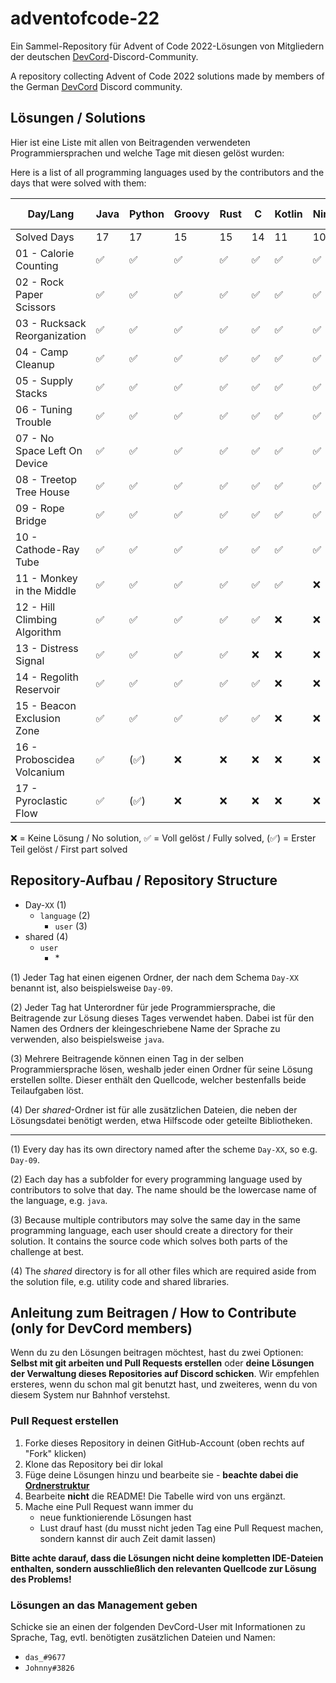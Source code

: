 # adventofcode-22

Ein Sammel-Repository für Advent of Code 2022-Lösungen von Mitgliedern der deutschen [DevCord](https://discord.gg/tNMq2K4)-Discord-Community.

A repository collecting Advent of Code 2022 solutions made by members of the German [DevCord](https://discord.gg/tNMq2K4) Discord community.

## Lösungen / Solutions

Hier ist eine Liste mit allen von Beitragenden verwendeten Programmiersprachen und welche Tage mit diesen gelöst wurden:

Here is a list of all programming languages used by the contributors and the days that were solved with them:

| Day/Lang                     | Java | Python | Groovy | Rust | C   | Kotlin | Nim | Ruby | Go  | BQN | Perl | Elixir | C++ | Clojure | TypeScript | Bash | Haskell | JavaScript | Scala | C#  | T-SQL |
|------------------------------|------|--------|--------|------|-----|--------|-----|------|-----|-----|------|--------|-----|---------|------------|------|---------|------------|-------|-----|-------|
| Solved Days                  | 17   | 17     | 15     | 15   | 14  | 11     | 10  | 9    | 9   | 8   | 8    | 6      | 6   | 5       | 5          | 5    | 4       | 3          | 3     | 2   | 1     |
| 01 - Calorie Counting        | ✅    | ✅      | ✅      | ✅    | ✅   | ✅     | ✅  | ✅   | ✅  | ✅  | ✅   | ✅     | ✅  | ✅      | ✅         | ✅   | ✅      | ✅         | ✅    | ✅  | ✅    |
| 02 - Rock Paper Scissors     | ✅    | ✅      | ✅      | ✅    | ✅   | ✅     | ✅  | ✅   | ✅  | ✅  | ✅   | ✅     | ✅  | ❌      | ✅         | ✅   | ✅      | ✅         | ✅    | ✅  | ❌    |
| 03 - Rucksack Reorganization | ✅    | ✅      | ✅      | ✅    | ✅   | ✅     | ✅  | ✅   | ✅  | ✅  | ✅   | ✅     | ✅  | ❌      | ✅         | ✅   | ✅      | ✅         | ✅    | ❌  | ❌    |
| 04 - Camp Cleanup            | ✅    | ✅      | ✅      | ✅    | ✅   | ✅     | ✅  | ✅   | ✅  | ✅  | ✅   | ✅     | ✅  | ✅      | ✅         | ✅   | ✅      | ❌         | ❌    | ❌  | ❌    |
| 05 - Supply Stacks           | ✅    | ✅      | ✅      | ✅    | ✅   | ✅     | ✅  | ✅   | ✅  | ❌  | ✅   | ✅     | ✅  | ✅      | ❌         | ✅   | ❌      | ❌         | ❌    | ❌  | ❌    |
| 06 - Tuning Trouble          | ✅    | ✅      | ✅      | ✅    | ✅   | ✅     | ✅  | ✅   | ✅  | ✅  | ✅   | ✅     | ✅  | ❌      | ✅         | ❌   | ❌      | ❌         | ❌    | ❌  | ❌    |
| 07 - No Space Left On Device | ✅    | ✅      | ✅      | ✅    | ✅   | ✅     | ✅  | ✅   | ✅  | ❌  | ✅   | ❌     | ❌  | ✅      | ❌         | ❌   | ❌      | ❌         | ❌    | ❌  | ❌    |
| 08 - Treetop Tree House      | ✅    | ✅      | ✅      | ✅    | ✅   | ✅     | ✅  | ✅   | ❌  | ✅  | ✅   | ❌     | ❌  | ❌      | ❌         | ❌   | ❌      | ❌         | ❌    | ❌  | ❌    |
| 09 - Rope Bridge             | ✅    | ✅      | ✅      | ✅    | ✅   | ✅     | ✅  | ❌   | ✅  | ✅  | ❌   | ❌     | ❌  | ❌      | ❌         | ❌   | ❌      | ❌         | ❌    | ❌  | ❌    |
| 10 - Cathode-Ray Tube        | ✅    | ✅      | ✅      | ✅    | ✅   | ✅     | ✅  | ✅   | ✅  | ✅  | ❌   | ❌     | ❌  | ❌      | ❌         | ❌   | ❌      | ❌         | ❌    | ❌  | ❌    |
| 11 - Monkey in the Middle    | ✅    | ✅      | ✅      | ✅    | ✅   | ✅     | ❌  | ❌   | ❌  | ❌  | ❌   | ❌     | ❌  | ✅      | ❌         | ❌   | ❌      | ❌         | ❌    | ❌  | ❌    |
| 12 - Hill Climbing Algorithm | ✅    | ✅      | ✅      | ✅    | ✅   | ❌     | ❌  | ❌   | ❌  | ❌  | ❌   | ❌     | ❌  | ❌      | ❌         | ❌   | ❌      | ❌         | ❌    | ❌  | ❌    |
| 13 - Distress Signal         | ✅    | ✅      | ✅      | ✅    | ❌   | ❌     | ❌  | ❌   | ❌  | ❌  | ❌   | ❌     | ❌  | ❌      | ❌         | ❌   | ❌      | ❌         | ❌    | ❌  | ❌    |
| 14 - Regolith Reservoir      | ✅    | ✅      | ✅      | ✅    | ✅   | ❌     | ❌  | ❌   | ❌  | ❌  | ❌   | ❌     | ❌  | ❌      | ❌         | ❌   | ❌      | ❌         | ❌    | ❌  | ❌    |
| 15 - Beacon Exclusion Zone   | ✅    | ✅      | ✅      | ✅    | ✅   | ❌     | ❌  | ❌   | ❌  | ❌  | ❌   | ❌     | ❌  | ❌      | ❌         | ❌   | ❌      | ❌         | ❌    | ❌  | ❌    | -->
| 16 - Proboscidea Volcanium   | ✅    | (✅)    | ❌      | ❌    | ❌   | ❌     | ❌  | ❌   | ❌  | ❌  | ❌   | ❌     | ❌  | ❌      | ❌         | ❌   | ❌      | ❌         | ❌    | ❌  | ❌    | -->
| 17 - Pyroclastic Flow        | ✅    | (✅)    | ❌      | ❌    | ❌   | ❌     | ❌  | ❌   | ❌  | ❌  | ❌   | ❌     | ❌  | ❌      | ❌         | ❌   | ❌      | ❌         | ❌    | ❌  | ❌    | -->

<!-- | XX - Day | ❌  | ❌     | ❌     | ❌  | ❌     | ❌   | ❌   | ❌  | ❌   | ❌   | ❌   | ❌     | ❌  | ❌      | ❌         | ❌   | ❌      | ❌         | ❌    | ❌  | ❌    | -->

❌   = Keine Lösung / No solution,
✅   = Voll gelöst / Fully solved,
(✅) = Erster Teil gelöst / First part solved

## Repository-Aufbau / Repository Structure
- Day-`XX`       (1) 
  - `language`        (2)
    - `user`    (3)
- shared        (4)
  - `user`
    - \*    

(1) Jeder Tag hat einen eigenen Ordner, der nach dem Schema `Day-XX` benannt ist, also beispielsweise `Day-09`.

(2) Jeder Tag hat Unterordner für jede Programmiersprache, die Beitragende zur Lösung dieses Tages verwendet haben. Dabei ist für den Namen des Ordners der kleingeschriebene Name der Sprache zu verwenden, also beispielsweise `java`.

(3) Mehrere Beitragende können einen Tag in der selben Programmiersprache lösen, weshalb jeder einen Ordner für seine Lösung erstellen sollte. Dieser enthält den Quellcode, welcher bestenfalls beide Teilaufgaben löst.

(4) Der *shared*-Ordner ist für alle zusätzlichen Dateien, die neben der Lösungsdatei benötigt werden, etwa Hilfscode oder geteilte Bibliotheken.

---

(1) Every day has its own directory named after the scheme `Day-XX`, so e.g. `Day-09`.

(2) Each day has a subfolder for every programming language used by contributors to solve that day. The name should be the lowercase name of the language, e.g. `java`. 

(3) Because multiple contributors may solve the same day in the same programming language, each user should create a directory for their solution. It contains the source code which solves both parts of the challenge at best.

(4) The *shared* directory is for all other files which are required aside from the solution file, e.g. utility code and shared libraries.

## Anleitung zum Beitragen / How to Contribute (only for DevCord members)
Wenn du zu den Lösungen beitragen möchtest, hast du zwei Optionen: **Selbst mit git arbeiten und Pull Requests erstellen** oder **deine Lösungen der Verwaltung dieses Repositories auf Discord schicken**. Wir empfehlen ersteres, wenn du schon mal git benutzt hast, und zweiteres, wenn du von diesem System nur Bahnhof verstehst.

### Pull Request erstellen

1. Forke dieses Repository in deinen GitHub-Account (oben rechts auf "Fork" klicken)
2. Klone das Repository bei dir lokal
3. Füge deine Lösungen hinzu und bearbeite sie - **beachte dabei die [Ordnerstruktur](#repository-aufbau--repository-structure)**
4. Bearbeite **nicht** die README! Die Tabelle wird von uns ergänzt.
5. Mache eine Pull Request wann immer du
   - neue funktionierende Lösungen hast
   - Lust drauf hast (du musst nicht jeden Tag eine Pull Request machen, sondern kannst dir auch Zeit damit lassen)

**Bitte achte darauf, dass die Lösungen nicht deine kompletten IDE-Dateien enthalten, sondern ausschließlich den relevanten Quellcode zur Lösung des Problems!**

### Lösungen an das Management geben
Schicke sie an einen der folgenden DevCord-User mit Informationen zu Sprache, Tag, evtl. benötigten zusätzlichen Dateien und Namen:
   - `das_#9677`
   - `Johnny#3826`
   
